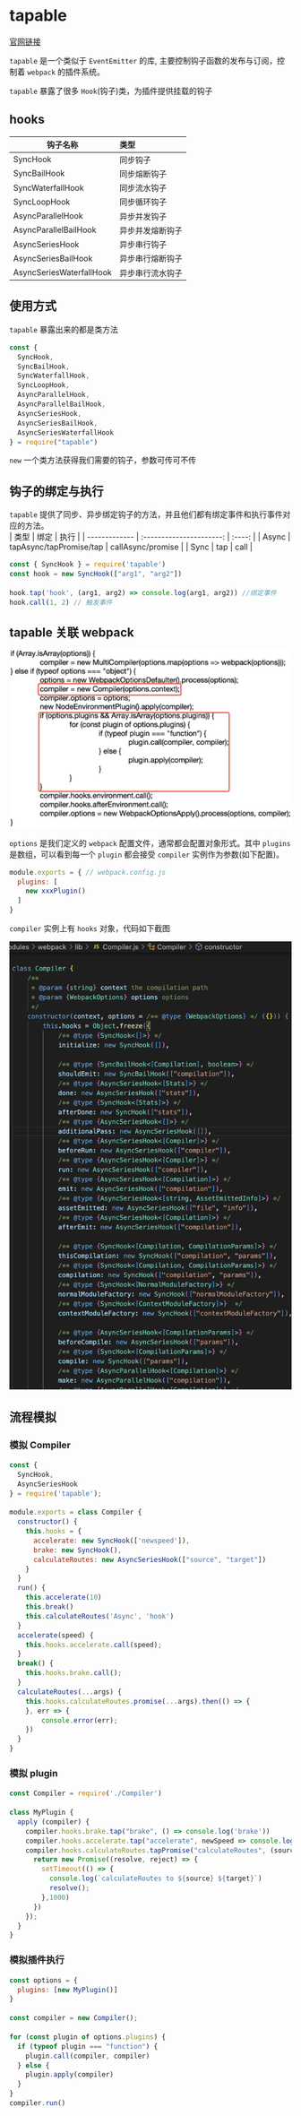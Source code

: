 # tapable
[官网链接](https://github.com/webpack/tapable)

`tapable` 是一个类似于 `EventEmitter` 的库, 主要控制钩子函数的发布与订阅，控制着 `webpack` 的插件系统。

`tapable` 暴露了很多 `Hook`(钩子)类，为插件提供挂载的钩子
## hooks 
| 钩子名称           | 类型      
| -------------     | :-----------
| SyncHook          |   同步钩子 
| SyncBailHook      |   同步熔断钩子
| SyncWaterfallHook |   同步流水钩子
| SyncLoopHook      |   同步循环钩子
| AsyncParallelHook      |   异步并发钩子
| AsyncParallelBailHook |   异步并发熔断钩子
| AsyncSeriesHook      |   异步串行钩子
| AsyncSeriesBailHook      |   异步串行熔断钩子
| AsyncSeriesWaterfallHook |   异步串行流水钩子

## 使用方式
`tapable` 暴露出来的都是类方法
```js
const {
  SyncHook,
  SyncBailHook, 
  SyncWaterfallHook, 
  SyncLoopHook, 
  AsyncParallelHook, 
  AsyncParallelBailHook, 
  AsyncSeriesHook, 
  AsyncSeriesBailHook, 
  AsyncSeriesWaterfallHook
} = require("tapable")
```

`new` 一个类方法获得我们需要的钩子，参数可传可不传
## 钩子的绑定与执行
`tapable` 提供了同步、异步绑定钩子的方法，并且他们都有绑定事件和执行事件对应的方法。    
| 类型            |      绑定                |  执行 |
| -------------  | :----------------------: | :----: |
| Async          | tapAsync/tapPromise/tap  | callAsync/promise |
| Sync           |   tap                    |   call |
```js
const { SyncHook } = require('tapable')
const hook = new SyncHook(["arg1", "arg2"])

hook.tap('hook', (arg1, arg2) => console.log(arg1, arg2)) //绑定事件
hook.call(1, 2) // 触发事件
```
## tapable 关联 webpack 
![An image](../images/tapable.png)

`options` 是我们定义的 `webpack` 配置文件，通常都会配置对象形式。其中 `plugins` 是数组，可以看到每一个 `plugin` 都会接受 `compiler` 实例作为参数(如下配置)。
```js
module.exports = { // webpack.config.js
  plugins: [
    new xxxPlugin()
  ]
}
```
`compiler` 实例上有 `hooks` 对象，代码如下截图

![An image](../images/tapable2.png)


## 流程模拟
### 模拟 Compiler
```js
const {
  SyncHook,
  AsyncSeriesHook
} = require('tapable');

module.exports = class Compiler {
  constructor() {
    this.hooks = {
      accelerate: new SyncHook(['newspeed']),
      brake: new SyncHook(),
      calculateRoutes: new AsyncSeriesHook(["source", "target"])
    }
  }
  run() {
    this.accelerate(10)
    this.break()
    this.calculateRoutes('Async', 'hook')
  }
  accelerate(speed) {
    this.hooks.accelerate.call(speed);
  }
  break() {
    this.hooks.brake.call();
  }
  calculateRoutes(...args) {
    this.hooks.calculateRoutes.promise(...args).then(() => {
    }, err => {
        console.error(err);
    })
  }
}
```
### 模拟 plugin
```js
const Compiler = require('./Compiler')
 
class MyPlugin {
  apply (compiler) {
    compiler.hooks.brake.tap("brake", () => console.log('brake'))
    compiler.hooks.accelerate.tap("accelerate", newSpeed => console.log(`accelerate to ${newSpeed}`))
    compiler.hooks.calculateRoutes.tapPromise("calculateRoutes", (source, target) => {
      return new Promise((resolve, reject) => {
        setTimeout(() => {
          console.log(`calculateRoutes to ${source} ${target}`)
          resolve();
        },1000)
      })
    });
  }
}
```
### 模拟插件执行
```js
const options = {
  plugins: [new MyPlugin()]
}

const compiler = new Compiler();

for (const plugin of options.plugins) {
  if (typeof plugin === "function") {
    plugin.call(compiler, compiler)
  } else {
    plugin.apply(compiler)
  }
}
compiler.run()
```